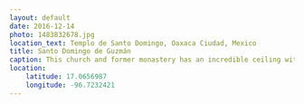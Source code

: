 ```yaml
---
layout: default
date: 2016-12-14
photo: 1483832678.jpg
location_text: Templo de Santo Domingo, Oaxaca Ciudad, Mexico
title: Santo Domingo de Guzmán
caption: This church and former monastery has an incredible ceiling with many details made out of gold. The rest of the complex is now a museum about the Aztec culture.
location:
    latitude: 17.0656987
    longitude: -96.7232421
---
```


